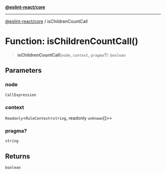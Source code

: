 [**@eslint-react/core**](../README.md)

***

[@eslint-react/core](../README.md) / isChildrenCountCall

# Function: isChildrenCountCall()

> **isChildrenCountCall**(`node`, `context`, `pragma`?): `boolean`

## Parameters

### node

`CallExpression`

### context

`Readonly`\<`RuleContext`\<`string`, readonly `unknown`[]\>\>

### pragma?

`string`

## Returns

`boolean`
